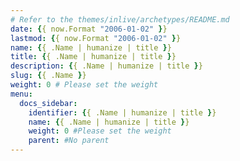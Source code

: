 ```yaml
---
# Refer to the themes/inlive/archetypes/README.md
date: {{ now.Format "2006-01-02" }}
lastmod: {{ now.Format "2006-01-02" }}
name: {{ .Name | humanize | title }}
title: {{ .Name | humanize | title }}
description: {{ .Name | humanize | title }}
slug: {{ .Name }}
weight: 0 # Please set the weight
menu:
  docs_sidebar:
    identifier: {{ .Name | humanize | title }}
    name: {{ .Name | humanize | title }}
    weight: 0 #Please set the weight
    parent: #No parent
---
```

